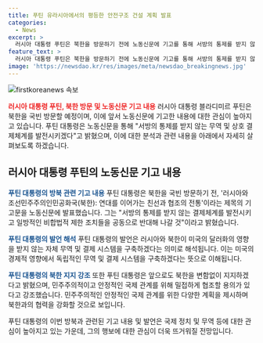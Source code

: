 ```yaml
---
title: 푸틴 유라시아에서의 평등한 안전구조 건설 계획 발표
categories:
  - News
excerpt: >
  러시아 대통령 푸틴은 북한을 방문하기 전에 노동신문에 기고를 통해 서방의 통제를 받지 않는 무역 및 결제체계를 발전시키고 비합법적 제한조치를 공동으로 반대할 것이라고 언급했다. 김정은 국무위원장을 초청 받아 이날 1박2일 일정으로 북한을 방문할 예정이며, 러시아와 북한이 자체 무역·결제 시스템을 구축하고 국제 관계를 민주주의적이고 안정적인 관계로 만들기 위한 공동 노력을 기울일 것으로 전망된다.
feature_text: >
  러시아 대통령 푸틴은 북한을 방문하기 전에 노동신문에 기고를 통해 서방의 통제를 받지 않는 무역 및 결제체계를 발전시키고 비합법적 제한조치를 공동으로 반대할 것이라고 언급했다. 김정은 국무위원장을 초청 받아 이날 1박2일 일정으로 북한을 방문할 예정이며, 러시아와 북한이 자체 무역·결제 시스템을 구축하고 국제 관계를 민주주의적이고 안정적인 관계로 만들기 위한 공동 노력을 기울일 것으로 전망된다.
image: 'https://newsdao.kr/res/images/meta/newsdao_breakingnews.jpg'
---
```


<p><img src="https://newsdao.kr/res/images/meta/newsdao_breakingnews.jpg" alt="firstkoreanews 속보" /></p>

<p><b><span style="color: #ee2323;">러시아 대통령 푸틴, 북한 방문 및 노동신문 기고 내용</span></b>
러시아 대통령 블라디미르 푸틴은 북한을 국빈 방문할 예정이며, 이에 앞서 노동신문에 기고한 내용에 대한 관심이 높아지고 있습니다. 푸틴 대통령은 노동신문을 통해 "서방의 통제를 받지 않는 무역 및 상호 결제체계를 발전시키겠다"고 밝혔으며, 이에 대한 분석과 관련 내용을 아래에서 자세히 살펴보도록 하겠습니다.</p>

<h2 data-ke-size="size26">러시아 대통령 푸틴의 노동신문 기고 내용</h2>

<p><b><span style="color: #1a5490;">푸틴 대통령의 방북 관련 기고 내용</span></b>
푸틴 대통령은 북한을 국빈 방문하기 전, '러시아와 조선민주주의인민공화국(북한): 연대를 이어가는 친선과 협조의 전통'이라는 제목의 기고문을 노동신문에 발표했습니다. 그는 "서방의 통제를 받지 않는 결제체계를 발전시키고 일방적인 비합법적 제한 조치들을 공동으로 반대해 나갈 것"이라고 밝혔습니다.</p>

<p><b><span style="color: #1a5490;">푸틴 대통령의 발언 해석</span></b>
푸틴 대통령의 발언은 러시아와 북한이 미국의 달러화의 영향을 받지 않는 자체 무역 및 결제 시스템을 구축하겠다는 의미로 해석됩니다. 이는 미국의 경제적 영향에서 독립적인 무역 및 결제 시스템을 구축하겠다는 뜻으로 이해됩니다.</p>

<p><b><span style="color: #1a5490;">푸틴 대통령의 북한 지지 강조</span></b>
또한 푸틴 대통령은 앞으로도 북한을 변함없이 지지하겠다고 밝혔으며, 민주주의적이고 안정적인 국제 관계를 위해 밀접하게 협조할 용의가 있다고 강조했습니다. 민주주의적인 안정적인 국제 관계를 위한 다양한 계획을 제시하며 북한과의 협력을 강화할 것으로 보입니다.</p>

<p>푸틴 대통령의 이번 방북과 관련된 기고 내용 및 발언은 국제 정치 및 무역 등에 대한 관심이 높아지고 있는 가운데, 그의 행보에 대한 관심이 더욱 뜨거워질 전망입니다.</p>

